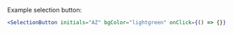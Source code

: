 Example selection button:

```jsx
<SelectionButton initials="AZ" bgColor="lightgreen" onClick={() => {}} />
```
